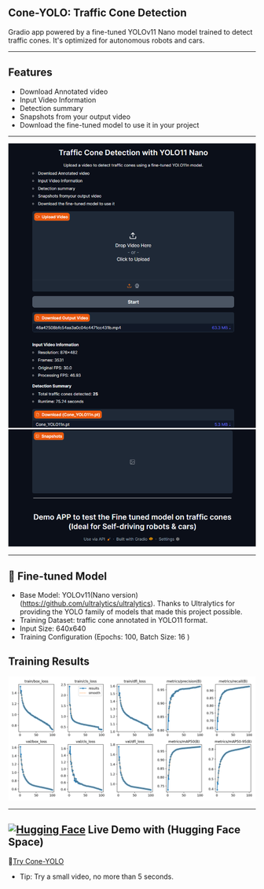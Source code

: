 ## Cone-YOLO: Traffic Cone Detection
 Gradio app powered by a fine-tuned YOLOv11 Nano  model trained to detect traffic cones. It's optimized for autonomous robots and cars.

---

## Features

-  Download Annotated video
-  Input Video Information  
-  Detection summary  
-  Snapshots from your output video  
-  Download the fine-tuned model to use it in your project
---

 ![APP UI](App1.png)          ![APP UI](App2.png)


---

## 🚀 Fine-tuned Model

- Base Model: YOLOv11(Nano version)               (https://github.com/ultralytics/ultralytics).
  Thanks to Ultralytics for providing the YOLO family of models that made this project possible.
- Training Dataset: traffic cone  annotated in YOLO11 format.
- Input Size: 640x640
- Training Configuration (Epochs: 100, Batch Size: 16 )


##  Training Results

![Training Results](results.png)

---

 ## <a href="#"><img src="https://huggingface.co/front/assets/huggingface_logo-noborder.svg" width="30" title="Hugging Face"/></a>  Live Demo with (Hugging Face Space)
 
 🔗[Try Cone-YOLO](https://huggingface.co/spaces/Hamadeen99/Cone-YOLO)
 - Tip: Try a small video, no more than 5 seconds. 

